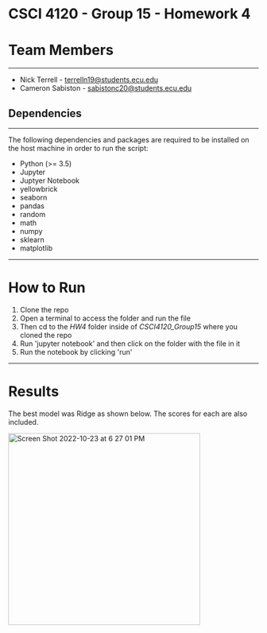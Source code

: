 # CSCI 4120 - Group 15 - Homework 4 

# Team Members
___
- Nick Terrell - terrelln19@students.ecu.edu
- Cameron Sabiston - sabistonc20@students.ecu.edu
## Dependencies
---
The following dependencies and packages are required to be installed on the host machine in order to run the script:
 - Python (>= 3.5)
 - Jupyter
 - Juptyer Notebook
 - yellowbrick
 - seaborn
 - pandas
 - random
 - math
 - numpy
 - sklearn
 - matplotlib
___
# How to Run
1. Clone the repo
2. Open a terminal to access the folder and run the file
3. Then cd to the *HW4* folder inside of *CSCI4120_Group15* where you cloned the repo
4. Run 'jupyter notebook' and then click on the folder with the file in it
5. Run the notebook by clicking 'run'
---
# Results
The best model was Ridge as shown below. The scores for each are also included.

<img width="386" alt="Screen Shot 2022-10-23 at 6 27 01 PM" src="https://user-images.githubusercontent.com/94388598/197421153-7308641a-2eb1-48ff-9936-e5b8154a1292.png">
